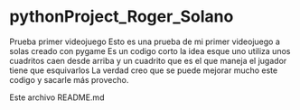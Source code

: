 # pythonProject_Roger_Solano
Prueba primer videojuego
Esto es una prueba de mi primer videojuego a solas creado con pygame
Es un codigo corto la idea esque uno utiliza unos cuadritos caen desde arriba y un cuadrito que es el que maneja el jugador tiene que esquivarlos
La verdad creo que se puede mejorar mucho este codigo y sacarle más provecho.

Este archivo README.md
